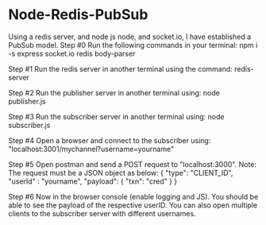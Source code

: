 # Node-Redis-PubSub
Using a redis server, and node js node, and socket.io, I have established a PubSub model.
Step #0
  Run the following commands in your terminal:
    npm i -s express socket.io redis body-parser

Step #1
  Run the redis server in another terminal using the command: 
    redis-server
 
Step #2
  Run the publisher server in another terminal using: 
    node publisher.js
 
Step #3
  Run the subscriber server in another terminal using:
    node subscriber.js
   
Step #4
  Open a browser and connect to the subscriber using:
    "localhost:3001/mychannel?username=yourname"
    
Step #5
  Open postman and send a POST request to "localhost:3000".
  Note: The request must be a JSON object as below:
  {
    "type": "CLIENT_ID",
    "userId" : "yourname",
    "payload": {
      "txn": "cred"
    }
  }	  
  
 Step #6
  Now in the browser console (enable logging and JS).
  You should be able to see the payload of the respective userID.
  You can also open multiple clients to the subscriber server with different usernames.
